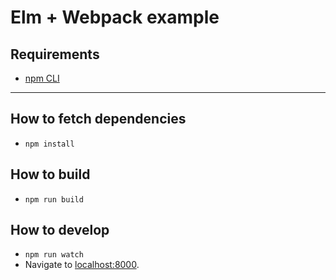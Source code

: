 # Elm + Webpack example

## Requirements
- [npm CLI](https://docs.npmjs.com/)

---

## How to fetch dependencies
- `npm install`

## How to build
- `npm run build`

## How to develop
- `npm run watch`
- Navigate to [localhost:8000](http:localhost:8000).
